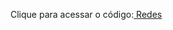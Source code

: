 Clique para acessar o código:<a href="https://nivelton.github.io/PROJETOS-SOCIAIS/index.html" target="_blank"> Redes </a>